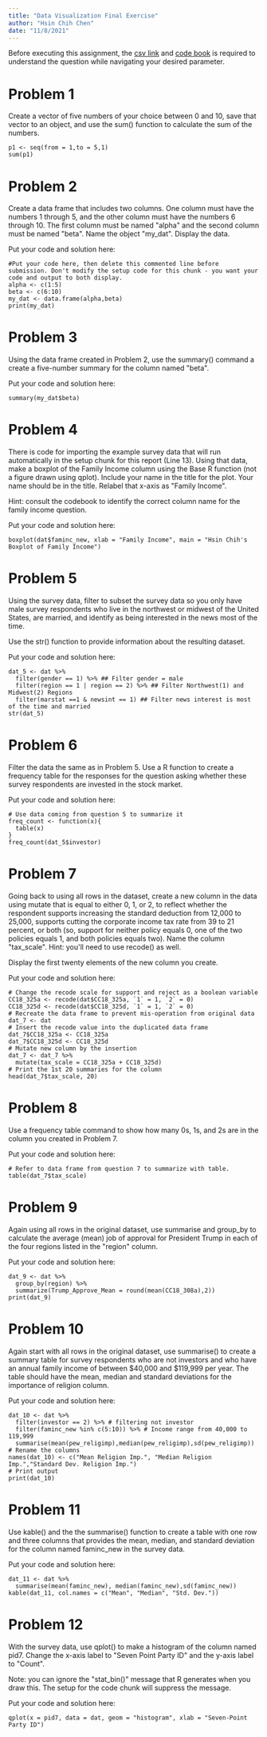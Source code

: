 ```yaml
---
title: "Data Visualization Final Exercise"
author: "Hsin Chih Chen"
date: "11/8/2021"
---
```


Before executing this assignment, the [csv link](https://d3c33hcgiwev3.cloudfront.net/D1LYDGZLRAmS2AxmSxQJHw_244a6af25c32479990d299bf82de1a67_cces_sample_coursera.csv?Expires=1645488000&Signature=cec7Bgyk0UGKrjdcMbPpKFAY7WJNtHWfWw3iM1LKGRx3mNuTK3CZDk2e~lkI-9bi9J544tOLSWCt2u8HNIHH9apJ7BGYg7HVkuGefKlSQL3tgU2k7hbDlfOGLR-kVH1IQja2fgFHCHK2o9SICR9JlciloCRo~NvOSpt-D8ng5zQ_&Key-Pair-Id=APKAJLTNE6QMUY6HBC5A) and [code book](https://d3c33hcgiwev3.cloudfront.net/-MGcKK_WSUuBnCiv1glLng_2b365483ac5b41728667c0490df7361f_cces_sample_codebook.txt?Expires=1645488000&Signature=IjgaI2wfdHJ~VYRC15mzLfsfwN0J~iySVGoklz3oslYWTiTebWCi0aYNjTH7F998Qd-0xY9lzr4vHVXy2DjB2kiNE2kPgh1ayPJMSGcOD8gTbzuGtuihDvT8tSJNTmaJBmiLzThrGZLXaVyoC3utXgV7Dqw7KFp2f0Q2EH7X27E_&Key-Pair-Id=APKAJLTNE6QMUY6HBC5A) is required to understand the question while navigating your desired parameter.

# Problem 1 

Create a vector of five numbers of your choice between 0 and 10, save that vector to an object, and use the sum() function to calculate the sum of the numbers.

```{r,problem1}
p1 <- seq(from = 1,to = 5,1)
sum(p1)
```

# Problem 2

Create a data frame that includes two columns. One column must have the numbers 1 through 5, and the other column must have the numbers 6 through 10. The first column must be named "alpha" and the second column must be named "beta". Name the object "my_dat". Display the data.

Put your code and solution here:

```{r,problem2}
#Put your code here, then delete this commented line before submission. Don't modify the setup code for this chunk - you want your code and output to both display.
alpha <- c(1:5)
beta <- c(6:10)
my_dat <- data.frame(alpha,beta)
print(my_dat)
```

# Problem 3 

Using the data frame created in Problem 2, use the summary() command a create a five-number summary for the column named "beta".

Put your code and solution here:

```{r,problem3}
summary(my_dat$beta)
```

# Problem 4

There is code for importing the example survey data that will run automatically in the setup chunk for this report (Line 13). Using that data, make a boxplot of the Family Income column using the Base R function (not a figure drawn using qplot). Include your name in the title for the plot. Your name should be in the title. Relabel that x-axis as "Family Income".

Hint: consult the codebook to identify the correct column name for the family income question.

Put your code and solution here:

```{r,problem4}
boxplot(dat$faminc_new, xlab = "Family Income", main = "Hsin Chih's Boxplot of Family Income")
```

# Problem 5

Using the survey data, filter to subset the survey data so you only have male survey respondents who live in the northwest or midwest of the United States, are married, and identify as being interested in the news most of the time. 

Use the str() function to provide information about the resulting dataset.

Put your code and solution here:
 
```{r problem5,include=TRUE,echo=TRUE}
dat_5 <- dat %>%
  filter(gender == 1) %>% ## Filter gender = male
  filter(region == 1 | region == 2) %>% ## Filter Northwest(1) and Midwest(2) Regions
  filter(marstat ==1 & newsint == 1) ## Filter news interest is most of the time and married
str(dat_5)
```

# Problem 6

Filter the data the same as in Problem 5. Use a R function to create a frequency table for the responses for the question asking whether these survey respondents are invested in the stock market. 

Put your code and solution here:

```{r problem6,include=TRUE,echo=TRUE}
# Use data coming from question 5 to summarize it
freq_count <- function(x){
  table(x)
}
freq_count(dat_5$investor)
``` 

# Problem 7

Going back to using all rows in the dataset, create a new column in the data using mutate that is equal to either 0, 1, or 2, to reflect whether the respondent supports increasing the standard deduction from 12,000 to 25,000, supports cutting the corporate income tax rate from 39 to 21 percent, or both (so, support for neither policy equals 0, one of the two policies equals 1, and both policies equals two). Name the column "tax_scale". Hint: you'll need to use recode() as well.
 
Display the first twenty elements of the new column you create.

Put your code and solution here:

```{r problem7,include=TRUE,echo=TRUE}
# Change the recode scale for support and reject as a boolean variable
CC18_325a <- recode(dat$CC18_325a, `1` = 1, `2` = 0)
CC18_325d <- recode(dat$CC18_325d, `1` = 1, `2` = 0)
# Recreate the data frame to prevent mis-operation from original data
dat_7 <- dat
# Insert the recode value into the duplicated data frame
dat_7$CC18_325a <- CC18_325a
dat_7$CC18_325d <- CC18_325d
# Mutate new column by the insertion
dat_7 <- dat_7 %>%
  mutate(tax_scale = CC18_325a + CC18_325d)
# Print the 1st 20 summaries for the column
head(dat_7$tax_scale, 20)
```

# Problem 8

Use a frequency table command to show how many 0s, 1s, and 2s are in the column you created in Problem 7.

Put your code and solution here:

```{r problem8,include=TRUE,echo=TRUE}
# Refer to data frame from question 7 to summarize with table.
table(dat_7$tax_scale)
```

# Problem 9

Again using all rows in the original dataset, use summarise and group_by to calculate the average (mean) job of approval for President Trump in each of the four regions listed in the "region" column.

Put your code and solution here:
 
```{r problem9}
dat_9 <- dat %>%
  group_by(region) %>%
  summarize(Trump_Approve_Mean = round(mean(CC18_308a),2))
print(dat_9)
```
 
# Problem 10

Again start with all rows in the original dataset, use summarise() to create a summary table for survey respondents who  are not investors and who have an annual family income of between $40,000 and $119,999 per year. The table should have the mean, median and standard deviations for the importance of religion column.

Put your code and solution here:

```{r problem10}
dat_10 <- dat %>%
  filter(investor == 2) %>% # filtering not investor
  filter(faminc_new %in% c(5:10)) %>% # Income range from 40,000 to 119,999
  summarise(mean(pew_religimp),median(pew_religimp),sd(pew_religimp))
# Rename the columns
names(dat_10) <- c("Mean Religion Imp.", "Median Religion Imp.","Standard Dev. Religion Imp.")
# Print output
print(dat_10)
```

# Problem 11

Use kable() and the the summarise() function to create a table with one row and three columns that provides the mean, median, and standard deviation for the column named faminc_new in the survey data.

Put your code and solution here:

```{r problem11}
dat_11 <- dat %>%
  summarise(mean(faminc_new), median(faminc_new),sd(faminc_new))
kable(dat_11, col.names = c("Mean", "Median", "Std. Dev."))
```

# Problem 12

With the survey data, use qplot() to make a histogram of the column named pid7. Change the x-axis label to "Seven Point Party ID" and the y-axis label to "Count".

Note: you can ignore the "stat_bin()" message that R generates when you draw this. The setup for the code chunk will suppress the message.

Put your code and solution here:

```{r problem12,message=FALSE}
qplot(x = pid7, data = dat, geom = "histogram", xlab = "Seven-Point Party ID")
```
